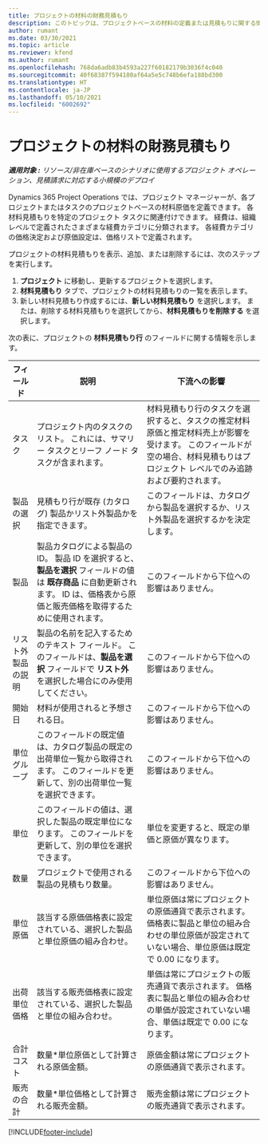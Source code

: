 ```yaml
---
title: プロジェクトの材料の財務見積もり
description: このトピックは、プロジェクトベースの材料の定義または見積もりに関する情報を提供します。
author: rumant
ms.date: 03/30/2021
ms.topic: article
ms.reviewer: kfend
ms.author: rumant
ms.openlocfilehash: 768da6adb83b4593a227f60182179b3036f4c040
ms.sourcegitcommit: 40f68387f594180af64a5e5c748b6efa188bd300
ms.translationtype: HT
ms.contentlocale: ja-JP
ms.lasthandoff: 05/10/2021
ms.locfileid: "6002692"
---
```

# <a name="financial-estimates-for-materials-on-projects"></a>プロジェクトの材料の財務見積もり

_**適用対象 :** リソース/非在庫ベースのシナリオに使用するプロジェクト オペレーション、見積請求に対応する小規模のデプロイ_

Dynamics 365 Project Operations では、プロジェクト マネージャーが、各プロジェクトまたはタスクのプロジェクトベースの材料原価を定義できます。 各材料見積もりを特定のプロジェクト タスクに関連付けできます。 経費は、組織レベルで定義されたさまざまな経費カテゴリに分類されます。 各経費カテゴリの価格決定および原価設定は、価格リストで定義されます。 

プロジェクトの材料見積もりを表示、追加、または削除するには、次のステップを実行します。

1. **プロジェクト** に移動し、更新するプロジェクトを選択します。
2. **材料見積もり** タブで、プロジェクトの材料見積もりの一覧を表示します。
3. 新しい材料見積もり作成するには、**新しい材料見積もり** を選択します。 または、削除する材料見積もりを選択してから、**材料見積もりを削除する** を選択します。

次の表に、プロジェクトの **材料見積もり行** のフィールドに関する情報を示します。 

| **フィールド** | **説明** | **下流への影響** |
| --- | --- | --- |
| タスク​ | プロジェクト内のタスクのリスト。 これには、サマリー タスクとリーフ ノード タスクが含まれます。 | 材料見積もり行のタスクを選択すると、タスクの推定材料原価と推定材料売上が影響を受けます。 このフィールドが空の場合、材料見積もりはプロジェクト レベルでのみ追跡および要約されます。 |
| 製品の選択 |  見積もり行が既存 (カタログ) 製品かリスト外製品かを指定できます。 | このフィールドは、カタログから製品を選択するか、リスト外製品を選択するかを決定します。 |
| 製品  | 製品カタログによる製品の ID。 製品 ID を選択すると、**製品を選択** フィールドの値は **既存商品** に自動更新されます。 ID は、価格表から原価と販売価格を取得するために使用されます。 | このフィールドから下位への影響はありません。 |
| リスト外製品の説明 | 製品の名前を記入するためのテキスト フィールド。 このフィールドは、**製品を選択** フィールドで **リスト外** を選択した場合にのみ使用してください。| このフィールドから下位への影響はありません。 |
| 開始日 | 材料が使用されると予想される日。 | このフィールドから下位への影響はありません。 |
| 単位グループ | このフィールドの既定値は、カタログ製品の既定の出荷単位一覧から取得されます。 このフィールドを更新して、別の出荷単位一覧を選択できます。 | このフィールドから下位への影響はありません。 |
| 単位 | このフィールドの値は、選択した製品の既定単位になります。 このフィールドを更新して、別の単位を選択できます。 | 単位を変更すると、既定の単価と原価が異なります。 |
| 数量 | プロジェクトで使用される製品の見積もり数量。 | このフィールドから下位への影響はありません。 |
| 単位原価 | 該当する原価価格表に設定されている、選択した製品と単位原価の組み合わせ。 | 単位原価は常にプロジェクトの原価通貨で表示されます。 価格表に製品と単位の組み合わせの単位原価が設定されていない場合、単位原価は既定で 0.00 になります。 |
| 出荷単位価格 | 該当する販売価格表に設定されている、選択した製品と単位の組み合わせ。 | 単価は常にプロジェクトの販売通貨で表示されます。 価格表に製品と単位の組み合わせの単価が設定されていない場合、単価は既定で 0.00 になります。|
| 合計コスト | 数量\*単位原価として計算される原価金額。| 原価金額は常にプロジェクトの原価通貨で表示されます。 |
| 販売の合計 | 数量\*単位価格として計算される販売金額。 | 販売金額は常にプロジェクトの販売通貨で表示されます。 |


[!INCLUDE[footer-include](../includes/footer-banner.md)]
